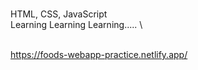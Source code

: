 <!-- Simple practice project -->

\
HTML, CSS, JavaScript
\
Learning Learning Learning.....
\

<!-- Website url -->

\
https://foods-webapp-practice.netlify.app/
